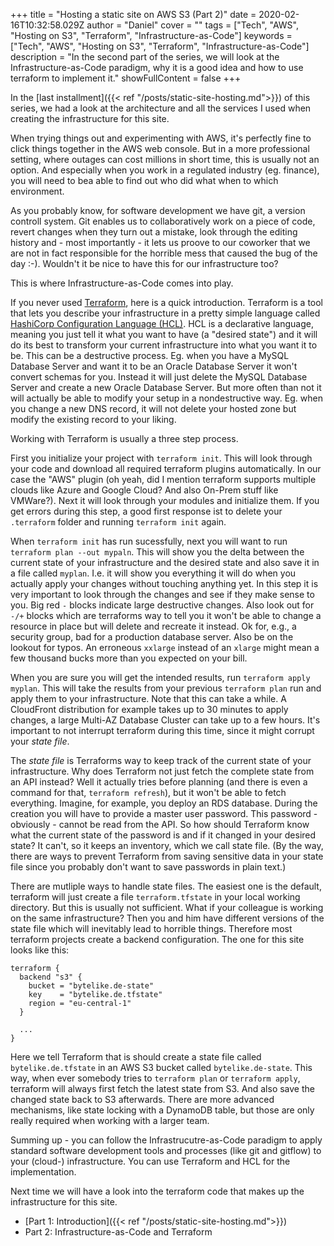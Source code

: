 +++
title = "Hosting a static site on AWS S3 (Part 2)"
date = 2020-02-16T10:32:58.029Z
author = "Daniel"
cover = ""
tags = ["Tech", "AWS", "Hosting on S3", "Terraform", "Infrastructure-as-Code"]
keywords = ["Tech", "AWS", "Hosting on S3", "Terraform", "Infrastructure-as-Code"]
description = "In the second part of the series, we will look at the Infrastructure-as-Code paradigm, why it is a good idea and how to use terraform to implement it."
showFullContent = false
+++

In the [last installment]({{< ref "/posts/static-site-hosting.md">}}) of this series, we had a look at 
the architecture and all the services I used when creating the infrastructure for this site.

When trying things out and experimenting with AWS, it's perfectly fine to click things together in the AWS web
console. But in a more professional setting, where outages can cost millions in short time, this is usually
not an option. And especially when you work in a regulated industry (eg. finance), you will need to bea able 
to find out who did what when to which environment.

As you probably know, for software development we have git, a version controll system. Git enables us to 
collaboratively work on a piece of code, revert changes when they turn out a mistake, look through the editing
history and - most importantly - it lets us proove to our coworker that we are not in fact responsible for 
the horrible mess that caused the bug of the day :-). Wouldn't it be nice to have this for our infrastructure
too?

This is where Infrastructure-as-Code comes into play.

If you never used [Terraform](https://www.terraform.io/), here is a quick introduction. Terraform is a tool that
lets you describe your infrastructure in a pretty simple language called 
[HashiCorp Configuration Language (HCL)](https://www.terraform.io/docs/configuration/index.html). HCL is a
declarative language, meaning you just tell it what you want to have (a "desired state") and it will do its best
to transform your current infrastructure into what you want it to be. This can be a destructive process. Eg. when
you have a MySQL Database Server and want it to be an Oracle Database Server it won't convert schemas for you. 
Instead it will just delete the MySQL Database Server and create a new Oracle Database Server. But more often than 
not it will actually be able to modify your setup in a nondestructive way. Eg. when you change a new DNS record,
it will not delete your hosted zone but modify the existing record to your liking.

Working with Terraform is usually a three step process.

First you initialize your project with `terraform init`. This will look through your code and download all required
terraform plugins automatically. In our case the "AWS" plugin (oh yeah, did I mention terraform supports multiple
clouds like Azure and Google Cloud? And also On-Prem stuff like VMWare?). Next it will look through
your modules and initialize them. If you get errors during this step, a good first response ist to delete your 
`.terraform` folder and running `terraform init` again.

When `terraform init` has run sucessfully, next you will want to run `terraform plan --out mypaln`. This will 
show you the delta between the current state of your infrastructure and the desired state and also save it in a file called `myplan`. I.e. it will show 
you everything it will do when you actually apply your changes without touching anything yet. In this step it 
is very important to look through the changes and see if they make sense to you. Big red `-` blocks
indicate large destructive changes. Also look out for `-/+` blocks which are terraforms way to tell you it won't
be able to change a resource in place but will delete and recreate it instead. Ok for, e.g., a security group, bad
for a production database server. Also be on the lookout for typos. An erroneous `xxlarge` instead of an `xlarge`
might mean a few thousand bucks more than you expected on your bill.

When you are sure you will get the intended results, run `terraform apply myplan`. This will take the results from
your previous `terraform plan` run and apply them to your infrastructure. Note that this can take a while. A
CloudFront distribution for example takes up to 30 minutes to apply changes, a large Multi-AZ Database Cluster
can take up to a few hours. It's important to not interrupt terraform during this time, since it might corrupt
your *state file*.

The *state file* is Terraforms way to keep track of the current state of your infrastructure. Why does Terraform
not just fetch the complete state from an API instead? Well it actually tries before planning (and there is 
even a command for that, `terraform refresh`), but it won't be able to fetch everything. Imagine,
for example, you deploy an RDS database. During the creation you will have to provide a master user password. This
password - obviously - cannot be read from the API. So how should Terraform know what the current state of the
password is and if it changed in your desired state? It can't, so it keeps an inventory, which we call state file.
(By the way, there are ways to prevent Terraform from saving sensitive data in your state file since you probably
don't want to save passwords in plain text.)

There are mutliple ways to handle state files. The easiest one is the default, terraform will just create a file
`terraform.tfstate` in your local working directory. But this is usually not sufficient. What if your colleague
is working on the same infrastructure? Then you and him have different versions of the state file which will
inevitably lead to horrible things. Therefore most terraform projects create a backend configuration. The one for 
this site looks like this:

```hcl
terraform {
  backend "s3" {
    bucket = "bytelike.de-state"
    key    = "bytelike.de.tfstate"
    region = "eu-central-1"
  }

  ...
}
```

Here we tell Terraform that is should create a state file called `bytelike.de.tfstate` in an AWS S3 bucket called
`bytelike.de-state`. This way, when ever somebody tries to `terraform plan` or `terraform apply`, terraform will
always first fetch the latest state from S3. And also save the changed state back to S3 afterwards. 
There are more advanced mechanisms, like state locking with a DynamoDB table, but those are only really 
required when working with a larger team.

Summing up - you can follow the Infrastrucutre-as-Code paradigm to apply standard software development tools
and processes (like git and gitflow) to your (cloud-) infrastructure. You can use Terraform and HCL for
the implementation.

Next time we will have a look into the terraform code that makes up the infrastructure for this site.

- [Part 1: Introduction]({{< ref "/posts/static-site-hosting.md">}})
- Part 2: Infrastructure-as-Code and Terraform
